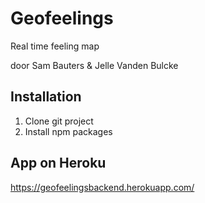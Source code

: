 # Geofeelings

Real time feeling map

door Sam Bauters & Jelle Vanden Bulcke

## Installation
1. Clone git project
2. Install npm packages

## App on Heroku
https://geofeelingsbackend.herokuapp.com/
